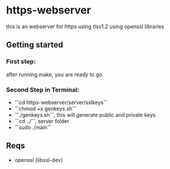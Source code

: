 # https-webserver
this is an webserver for https using tlsv1.2 using openssl libraries

## Getting started
### First step:
after running make, you are ready to go.
### Second Step in Terminal:
- ˘˘cd https-webserver/server/sslkeys˘˘
- ˘˘chmod +x genkeys.sh˘˘ 
- ˘˘./genkeys.sh˘˘, this will generate public and private keys
- ˘˘cd ../˘˘, server folder
- ˘˘sudo ./main˘˘ 
## Reqs
- openssl (libssl-dev)
